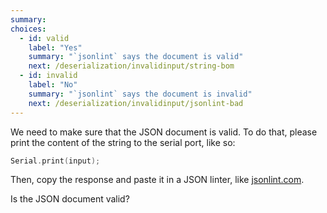 ```yaml
---
summary: 
choices:
  - id: valid
    label: "Yes"
    summary: "`jsonlint` says the document is valid"
    next: /deserialization/invalidinput/string-bom
  - id: invalid
    label: "No"
    summary: "`jsonlint` says the document is invalid"
    next: /deserialization/invalidinput/jsonlint-bad
---
```


We need to make sure that the JSON document is valid.
To do that, please print the content of the string to the serial port, like so:

```c++
Serial.print(input);
```

Then, copy the response and paste it in a JSON linter, like [jsonlint.com](https://jsonlint.com/).

Is the JSON document valid?